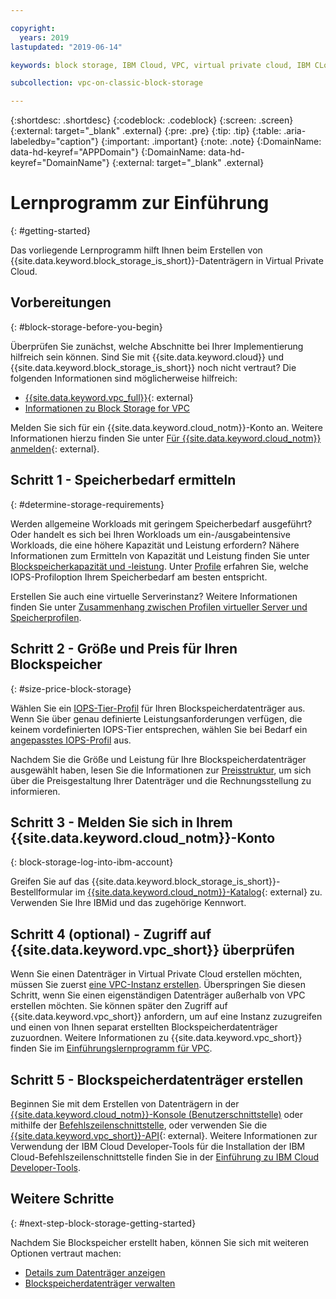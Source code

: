 ```yaml
---

copyright:
  years: 2019
lastupdated: "2019-06-14"

keywords: block storage, IBM Cloud, VPC, virtual private cloud, IBM CLoud, volume, data storage, classic, virtual server

subcollection: vpc-on-classic-block-storage

---
```

{:shortdesc: .shortdesc}
{:codeblock: .codeblock}
{:screen: .screen}
{:external: target="_blank" .external}
{:pre: .pre}
{:tip: .tip}
{:table: .aria-labeledby="caption"}
{:important: .important}
{:note: .note}
{:DomainName: data-hd-keyref="APPDomain"}
{:DomainName: data-hd-keyref="DomainName"}
{:external: target="_blank" .external}

# Lernprogramm zur Einführung
{: #getting-started}

Das vorliegende Lernprogramm hilft Ihnen beim Erstellen von {{site.data.keyword.block_storage_is_short}}-Datenträgern in Virtual Private Cloud.

## Vorbereitungen
{: #block-storage-before-you-begin}

Überprüfen Sie zunächst, welche Abschnitte bei Ihrer Implementierung hilfreich sein können. Sind Sie mit {{site.data.keyword.cloud}} und {{site.data.keyword.block_storage_is_short}} noch nicht vertraut? Die folgenden Informationen sind möglicherweise hilfreich:

* [{{site.data.keyword.vpc_full}}](https://www.ibm.com/cloud/vpc){: external}
* [Informationen zu Block Storage for VPC](/docs/vpc-on-classic-block-storage?topic=vpc-on-classic-block-storage-block-storage-about)

Melden Sie sich für ein {{site.data.keyword.cloud_notm}}-Konto an. Weitere Informationen hierzu finden Sie unter [Für {{site.data.keyword.cloud_notm}} anmelden](https://cloud.ibm.com/docs/account?topic=account-signup#signup){: external}.

## Schritt 1 - Speicherbedarf ermitteln
{: #determine-storage-requirements}

Werden allgemeine Workloads mit geringem Speicherbedarf ausgeführt? Oder handelt es sich bei Ihren Workloads um ein-/ausgabeintensive Workloads, die eine höhere Kapazität und Leistung erfordern? Nähere Informationen zum Ermitteln von Kapazität und Leistung finden Sie unter [Blockspeicherkapazität und -leistung](/docs/vpc-on-classic-block-storage?topic=vpc-on-classic-block-storage-capacity-performance). Unter [Profile](/docs/vpc-on-classic-block-storage?topic=vpc-on-classic-block-storage-block-storage-profiles) erfahren Sie, welche IOPS-Profiloption Ihrem Speicherbedarf am besten entspricht. 

Erstellen Sie auch eine virtuelle Serverinstanz? Weitere Informationen finden Sie unter [Zusammenhang zwischen Profilen virtueller Server und Speicherprofilen](/docs/vpc-on-classic-block-storage?topic=vpc-on-classic-block-storage-block-storage-profiles#vsi-profiles-relate-to-storage).

## Schritt 2 - Größe und Preis für Ihren Blockspeicher
{: #size-price-block-storage}

Wählen Sie ein [IOPS-Tier-Profil](/docs/vpc-on-classic-block-storage?topic=vpc-on-classic-block-storage-block-storage-profiles#tiers) für Ihren Blockspeicherdatenträger aus. Wenn Sie über genau definierte Leistungsanforderungen verfügen, die keinem vordefinierten IOPS-Tier entsprechen, wählen Sie bei Bedarf ein [angepasstes IOPS-Profil](/docs/vpc-on-classic-block-storage?topic=vpc-on-classic-block-storage-block-storage-profiles#custom) aus. 

Nachdem Sie die Größe und Leistung für Ihre Blockspeicherdatenträger ausgewählt haben, lesen Sie die Informationen zur [Preisstruktur](/docs/vpc-on-classic?topic=vpc-on-classic-block-storage-pricing), um sich über die Preisgestaltung Ihrer Datenträger und die Rechnungsstellung zu informieren.

## Schritt 3 - Melden Sie sich in Ihrem {{site.data.keyword.cloud_notm}}-Konto
{: block-storage-log-into-ibm-account}

Greifen Sie auf das {{site.data.keyword.block_storage_is_short}}-Bestellformular im [{{site.data.keyword.cloud_notm}}-Katalog](https://{DomainName}/catalog){: external} zu. Verwenden Sie Ihre IBMid und das zugehörige Kennwort.

## Schritt 4 (optional) - Zugriff auf {{site.data.keyword.vpc_short}} überprüfen

Wenn Sie einen Datenträger in Virtual Private Cloud erstellen möchten, müssen Sie zuerst [eine VPC-Instanz erstellen](/docs/vpc-on-classic?topic=vpc-on-classic-creating-a-vpc-using-the-ibm-cloud-console). Überspringen Sie diesen Schritt, wenn Sie einen eigenständigen Datenträger außerhalb von VPC erstellen möchten. Sie können später den Zugriff auf {{site.data.keyword.vpc_short}} anfordern, um auf eine Instanz zuzugreifen und einen von Ihnen separat erstellten Blockspeicherdatenträger zuzuordnen. Weitere Informationen zu {{site.data.keyword.vpc_short}} finden Sie im [Einführungslernprogramm für VPC](/docs/vpc-on-classic?topic=vpc-on-classic-getting-started).

## Schritt 5 - Blockspeicherdatenträger erstellen

Beginnen Sie mit dem Erstellen von Datenträgern in der [{{site.data.keyword.cloud_notm}}-Konsole (Benutzerschnittstelle)](/docs/vpc-on-classic-block-storage?topic=vpc-on-classic-block-storage-creating-block-storage) oder mithilfe der [Befehlszeilenschnittstelle](/docs/vpc-on-classic-block-storage?topic=vpc-on-classic-block-storage-creating-block-storage-cli), oder verwenden Sie die [{{site.data.keyword.vpc_short}}-API](https://{DomainName}/apidocs/vpc-on-classic#create-a-volume){: external}. Weitere Informationen zur Verwendung der IBM Cloud Developer-Tools für die Installation der IBM Cloud-Befehlszeilenschnittstelle finden Sie in der [Einführung zu IBM Cloud Developer-Tools](/docs/cli?topic=cloud-cli-getting-started).

## Weitere Schritte
{: #next-step-block-storage-getting-started}

Nachdem Sie Blockspeicher erstellt haben, können Sie sich mit weiteren Optionen vertraut machen:

* [Details zum Datenträger anzeigen](/docs/vpc-on-classic-block-storage?topic=vpc-on-classic-block-storage-viewing-block-storage)
* [Blockspeicherdatenträger verwalten](/docs/vpc-on-classic-block-storage?topic=vpc-on-classic-block-storage-managing-block-storage#managing-block-storage)
